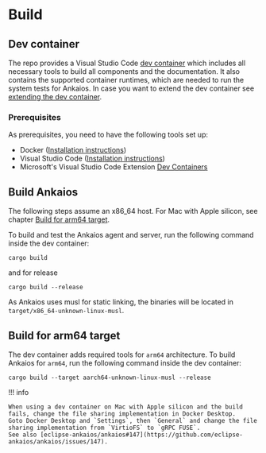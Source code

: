 # Build

## Dev container

The repo provides a Visual Studio Code [dev container](https://code.visualstudio.com/docs/devcontainers/containers) which includes all necessary tools to build all components and the documentation. It also contains the supported container runtimes, which are needed to run the system tests for Ankaios. In case you want to extend the dev container see [extending the dev container](extending-dev-container.md).

### Prerequisites

As prerequisites, you need to have the following tools set up:

- Docker ([Installation instructions](https://docs.docker.com/engine/install))
- Visual Studio Code ([Installation instructions](https://code.visualstudio.com/download))
- Microsoft's Visual Studio Code Extension [Dev Containers](https://marketplace.visualstudio.com/items?itemName=ms-vscode-remote.remote-containers)

## Build Ankaios

The following steps assume an x86_64 host.
For Mac with Apple silicon, see chapter [Build for arm64 target](#build-for-arm64-target).

To build and test the Ankaios agent and server, run the following command inside the dev container:

```shell
cargo build
```

and for release

```shell
cargo build --release
```

As Ankaios uses musl for static linking, the binaries will be located in `target/x86_64-unknown-linux-musl`.

## Build for arm64 target

The dev container adds required tools for `arm64` architecture. To build Ankaios for `arm64`, run the following command inside the dev container:

```shell
cargo build --target aarch64-unknown-linux-musl --release
```

!!! info

    When using a dev container on Mac with Apple silicon and the build fails, change the file sharing implementation in Docker Desktop.
    Goto Docker Desktop and `Settings`, then `General` and change the file sharing implementation from `VirtioFS` to `gRPC FUSE`.
    See also [eclipse-ankaios/ankaios#147](https://github.com/eclipse-ankaios/ankaios/issues/147).
